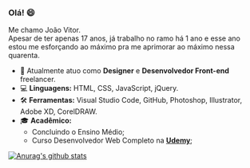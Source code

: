 <h3> Olá! 😄 </h3>
Me chamo João Vitor.<br>
Apesar de ter apenas 17 anos, já trabalho no ramo há 1 ano e esse ano estou me esforçando ao máximo pra me aprimorar ao máximo nessa quarenta.

- 💼 Atualmente atuo como **Designer** e **Desenvolvedor Front-end** freelancer.
- 💻 **Linguagens:** HTML, CSS, JavaScript, jQuery.
- 🛠️ **Ferramentas:** Visual Studio Code, GitHub, Photoshop, Illustrator, Adobe XD, CorelDRAW.
- 🎓 **Acadêmico:** 
	- Concluindo o Ensino Médio;
	- Curso Desenvolvedor Web Completo na **[Udemy](https://www.udemy.com/course/curso-desenvolvedor-web-completo/)**;

[![Anurag's github stats](https://github-readme-stats.vercel.app/api?username=Jwmffreitas)](https://github.com/Jwmffreitas/github-readme-stats)

